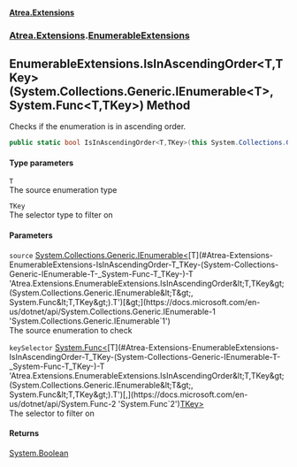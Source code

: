 #### [Atrea.Extensions](./index.md 'index')
### [Atrea.Extensions](./Atrea-Extensions.md 'Atrea.Extensions').[EnumerableExtensions](./Atrea-Extensions-EnumerableExtensions.md 'Atrea.Extensions.EnumerableExtensions')
## EnumerableExtensions.IsInAscendingOrder&lt;T,TKey&gt;(System.Collections.Generic.IEnumerable&lt;T&gt;, System.Func&lt;T,TKey&gt;) Method
Checks if the enumeration is in ascending order.  
```csharp
public static bool IsInAscendingOrder<T,TKey>(this System.Collections.Generic.IEnumerable<T> source, System.Func<T,TKey> keySelector);
```
#### Type parameters
<a name='Atrea-Extensions-EnumerableExtensions-IsInAscendingOrder-T_TKey-(System-Collections-Generic-IEnumerable-T-_System-Func-T_TKey-)-T'></a>
`T`  
The source enumeration type  
  
<a name='Atrea-Extensions-EnumerableExtensions-IsInAscendingOrder-T_TKey-(System-Collections-Generic-IEnumerable-T-_System-Func-T_TKey-)-TKey'></a>
`TKey`  
The selector type to filter on  
  
#### Parameters
<a name='Atrea-Extensions-EnumerableExtensions-IsInAscendingOrder-T_TKey-(System-Collections-Generic-IEnumerable-T-_System-Func-T_TKey-)-source'></a>
`source` [System.Collections.Generic.IEnumerable&lt;](https://docs.microsoft.com/en-us/dotnet/api/System.Collections.Generic.IEnumerable-1 'System.Collections.Generic.IEnumerable`1')[T](#Atrea-Extensions-EnumerableExtensions-IsInAscendingOrder-T_TKey-(System-Collections-Generic-IEnumerable-T-_System-Func-T_TKey-)-T 'Atrea.Extensions.EnumerableExtensions.IsInAscendingOrder&lt;T,TKey&gt;(System.Collections.Generic.IEnumerable&lt;T&gt;, System.Func&lt;T,TKey&gt;).T')[&gt;](https://docs.microsoft.com/en-us/dotnet/api/System.Collections.Generic.IEnumerable-1 'System.Collections.Generic.IEnumerable`1')  
The source enumeration to check  
  
<a name='Atrea-Extensions-EnumerableExtensions-IsInAscendingOrder-T_TKey-(System-Collections-Generic-IEnumerable-T-_System-Func-T_TKey-)-keySelector'></a>
`keySelector` [System.Func&lt;](https://docs.microsoft.com/en-us/dotnet/api/System.Func-2 'System.Func`2')[T](#Atrea-Extensions-EnumerableExtensions-IsInAscendingOrder-T_TKey-(System-Collections-Generic-IEnumerable-T-_System-Func-T_TKey-)-T 'Atrea.Extensions.EnumerableExtensions.IsInAscendingOrder&lt;T,TKey&gt;(System.Collections.Generic.IEnumerable&lt;T&gt;, System.Func&lt;T,TKey&gt;).T')[,](https://docs.microsoft.com/en-us/dotnet/api/System.Func-2 'System.Func`2')[TKey](#Atrea-Extensions-EnumerableExtensions-IsInAscendingOrder-T_TKey-(System-Collections-Generic-IEnumerable-T-_System-Func-T_TKey-)-TKey 'Atrea.Extensions.EnumerableExtensions.IsInAscendingOrder&lt;T,TKey&gt;(System.Collections.Generic.IEnumerable&lt;T&gt;, System.Func&lt;T,TKey&gt;).TKey')[&gt;](https://docs.microsoft.com/en-us/dotnet/api/System.Func-2 'System.Func`2')  
The selector to filter on  
  
#### Returns
[System.Boolean](https://docs.microsoft.com/en-us/dotnet/api/System.Boolean 'System.Boolean')  
  
